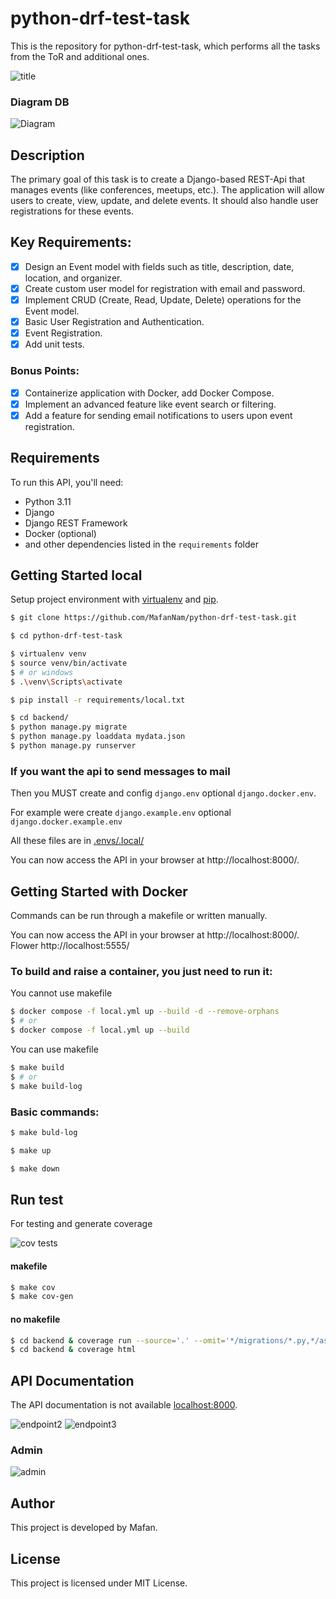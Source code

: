 # python-drf-test-task

This is the repository for python-drf-test-task, which performs all the tasks from the ToR and additional ones.

![title](https://github.com/MafanNam/python-drf-test-task/blob/dev-0.0.1/screanshots/1.gif)

### Diagram DB

![Diagram](https://github.com/MafanNam/python-drf-test-task/blob/dev-0.0.1/screanshots/diagramDB.svg)

## Description

The primary goal of this task is to create a Django-based REST-Api that manages
events (like conferences, meetups, etc.). The application will allow users to create,
view, update, and delete events. It should also handle user registrations for these
events.

## Key Requirements:

- [x] Design an Event model with fields such as title, description, date, location,
  and organizer.
- [x] Create custom user model for registration with email and
  password.
- [x] Implement CRUD (Create, Read, Update, Delete) operations for the Event
  model.
- [x] Basic User Registration and Authentication.
- [x] Event Registration.
- [x] Add unit tests.

### Bonus Points:

- [x] Containerize application with Docker, add Docker Compose.
- [x] Implement an advanced feature like event search or filtering.
- [x] Add a feature for sending email notifications to users upon event registration.

## Requirements

To run this API, you'll need:

- Python 3.11
- Django
- Django REST Framework
- Docker (optional)
- and other dependencies listed in the `requirements` folder

## Getting Started local

Setup project environment with [virtualenv](https://virtualenv.pypa.io) and [pip](https://pip.pypa.io).

```bash
$ git clone https://github.com/MafanNam/python-drf-test-task.git

$ cd python-drf-test-task

$ virtualenv venv
$ source venv/bin/activate
$ # or windows
$ .\venv\Scripts\activate

$ pip install -r requirements/local.txt

$ cd backend/
$ python manage.py migrate
$ python manage.py loaddata mydata.json
$ python manage.py runserver
```

### If you want the api to send messages to mail

Then you MUST create and config `django.env` optional `django.docker.env`.

For example were create `django.example.env` optional `django.docker.example.env`

All these files are in [.envs/.local/](.envs/.local/)

You can now access the API in your browser at http://localhost:8000/.

## Getting Started with Docker

Commands can be run through a makefile or written manually.

You can now access the API in your browser at http://localhost:8000/. Flower http://localhost:5555/

### To build and raise a container, you just need to run it:

You cannot use makefile

```bash
$ docker compose -f local.yml up --build -d --remove-orphans
$ # or
$ docker compose -f local.yml up --build
```

You can use makefile

```bash
$ make build
$ # or
$ make build-log
```

### Basic commands:

```bash
$ make buld-log

$ make up

$ make down
```

## Run test

For testing and generate coverage

![cov tests](https://github.com/MafanNam/python-drf-test-task/blob/dev-0.0.1/screanshots/test_cov.png)

#### makefile

```bash
$ make cov
$ make cov-gen
```

#### no makefile

```bash
$ cd backend & coverage run --source='.' --omit='*/migrations/*.py,*/asgi.py,*/wsgi.py,*/manage.py' manage.py test
$ cd backend & coverage html
```

## API Documentation

The API documentation is not available [localhost:8000](http://localhost:8000).

![endpoint2](https://github.com/MafanNam/python-drf-test-task/blob/dev-0.0.1/screanshots/2.gif)
![endpoint3](https://github.com/MafanNam/python-drf-test-task/blob/dev-0.0.1/screanshots/3.gif)

### Admin

![admin](https://github.com/MafanNam/python-drf-test-task/blob/dev-0.0.1/screanshots/4.gif)

## Author

This project is developed by Mafan.

## License

This project is licensed under MIT License.
